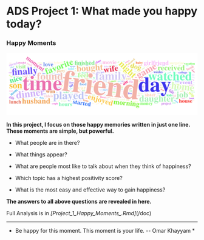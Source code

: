 # ADS Project 1: What made you happy today?

### Happy Moments

![wrodcloud](../figs/wordcloud.png)

**In this project, I focus on those happy memories written in just one line. These moments are simple, but powerful.** 

* What people are in there? 

* What things appear? 

* What are people most like to talk about when they think of happiness?

* Which topic has a highest positivity score?

* What is the most easy and effective way to gain happiness?

**The answers to all above questions are revealed in here.**

Full Analysis is in *[Project_1_Happy_Moments_.Rmd]*(/doc)


******
* Be happy for this moment. This moment is your life. -- Omar Khayyam * 





